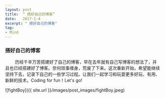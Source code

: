 ```yaml
---
layout: post
title:  “ 搭好自己的博客”
date:   2017-1-4
excerpt: " 搭好自己的博客"
tag:
- Mind
---
```


###    搭好自己的博客

   历经千辛万苦搭建好了自己的博客，早在去年就有自己写博客的想法了，并且也已经搭建好了博客。奈何琐事缠身，荒废了下来。这次重新开始，希望能继续坚持下去，记录下自己的一些学习过程。让我们一起学习和玩耍更多好玩、有用、新鲜的技术。Coding for fun！Let's go!

![fightBoy]({{ site.url }}/images/post_images/fightBoy.jpeg)

​	